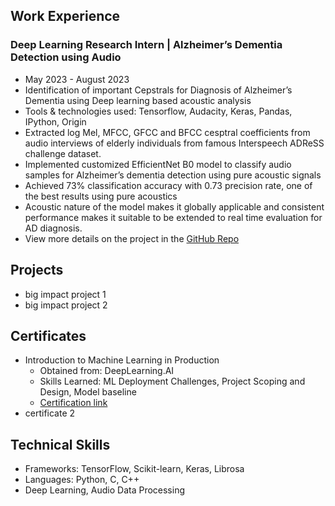 ## Work Experience
### Deep Learning Research Intern | Alzheimer’s Dementia Detection using Audio
- May 2023 - August 2023
- Identification of important Cepstrals for Diagnosis of Alzheimer’s Dementia using Deep learning based acoustic analysis
- Tools & technologies used: Tensorflow, Audacity, Keras, Pandas, IPython, Origin
- Extracted log Mel, MFCC, GFCC and BFCC cesptral coefficients from audio interviews of elderly individuals from famous Interspeech ADReSS challenge dataset.
- Implemented customized EfficientNet B0 model to classify audio samples for Alzheimer’s dementia detection using pure acoustic signals
- Achieved 73% classification accuracy with 0.73 precision rate, one of the best results using pure acoustics
- Acoustic nature of the model makes it globally applicable and consistent performance makes it suitable to be extended to real time evaluation for AD diagnosis.
- View more details on the project in the [GitHub Repo](https://github.com/megha07d/Alzheimers-dementia-recognition-through-spontaneous-speech)

## Projects
- big impact project 1
- big impact project 2
  
## Certificates
- Introduction to Machine Learning in Production
    - Obtained from: DeepLearning.AI
    - Skills Learned: ML Deployment Challenges, Project Scoping and Design, Model baseline
    - [Certification link](https://www.coursera.org/account/accomplishments/verify/B9P65RBQK5UQ)
- certificate 2
  
## Technical Skills
- Frameworks: TensorFlow, Scikit-learn, Keras, Librosa
- Languages: Python, C, C++
- Deep Learning, Audio Data Processing
  
  
